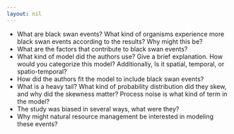 ```yaml
---
layout: nil
---
```


*   What are black swan events?  What kind of organisms experience more black swan events according to the results? Why might this be?
*   What are the factors that contribute to black swan events?
*   What kind of model did the authors use? Give a brief explanation. How would you categorize this model? Additionally, Is it spatial, temporal, or spatio-temporal?
*   How did the authors fit the model to include black swan events?
*   What is a heavy tail? What kind of probability distribution did they skew, and why did the skewness matter? Process noise is what kind of term in the model?
*   The study was biased in several ways, what were they?
*   Why might natural resource management be interested in modeling these events? 
